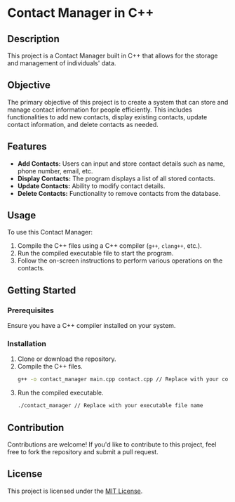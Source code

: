 # Contact Manager in C++

## Description
This project is a Contact Manager built in C++ that allows for the storage and management of individuals' data.

## Objective
The primary objective of this project is to create a system that can store and manage contact information for people efficiently. This includes functionalities to add new contacts, display existing contacts, update contact information, and delete contacts as needed.

## Features
- **Add Contacts:** Users can input and store contact details such as name, phone number, email, etc.
- **Display Contacts:** The program displays a list of all stored contacts.
- **Update Contacts:** Ability to modify contact details.
- **Delete Contacts:** Functionality to remove contacts from the database.

## Usage
To use this Contact Manager:
1. Compile the C++ files using a C++ compiler (`g++`, `clang++`, etc.).
2. Run the compiled executable file to start the program.
3. Follow the on-screen instructions to perform various operations on the contacts.

## Getting Started
### Prerequisites
Ensure you have a C++ compiler installed on your system.

### Installation
1. Clone or download the repository.
2. Compile the C++ files.
    ```bash
    g++ -o contact_manager main.cpp contact.cpp // Replace with your compiler command
    ```
3. Run the compiled executable.
    ```bash
    ./contact_manager // Replace with your executable file name
    ```

## Contribution
Contributions are welcome! If you'd like to contribute to this project, feel free to fork the repository and submit a pull request.

## License
This project is licensed under the [MIT License](LICENSE).
